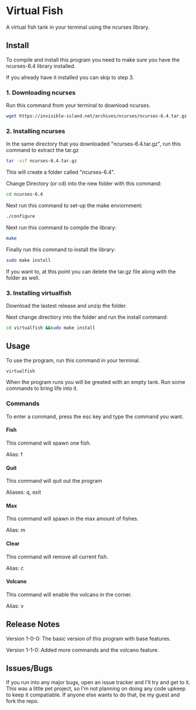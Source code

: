 # Virtual Fish
A virtual fish tank in your terminal using the ncurses library.

## Install
To compile and install this program you need to make sure you have the ncurses-6.4 library installed.

If you already have it installed you can skip to step 3.

### 1. Downloading ncurses
Run this command from your terminal to download ncurses.
```bash
wget https://invisible-island.net/archives/ncurses/ncurses-6.4.tar.gz
```

### 2. Installing ncurses
In the same directory that you downloaded "ncurses-6.4.tar.gz", run this command to extract the tar.gz
```bash
tar -xzf ncurses-6.4.tar.gz
```
This will create a folder called "ncurses-6.4".

Change Directory (or cd) into the new folder with this command:
```bash
cd ncurses-6.4
```

Next run this command to set-up the make enviornment:
```bash
./configure
```

Next run this command to compile the library:
```bash
make
```

Finally run this command to install the library:
```bash
sudo make install
```

If you want to, at this point you can delete the tar.gz file along with the folder as well.

### 3. Installing virtualfish
Download the lastest release and unzip the folder.

Next change directiory into the folder and run the install command:
```bash
cd virtualfish &&sudo make install
```

## Usage
To use the program, run this command in your terminal.
```bash
virtualfish
```

When the program runs you will be greated with an empty tank. Run some commands to bring life into it.

### Commands
To enter a command, press the esc key and type the command you want.

#### Fish
This command will spawn one fish.

Alias: f

#### Quit
This command will quit out the program

Aliases: q, exit

#### Max
This command will spawn in the max amount of fishes.

Alias: m

#### Clear
This command will remove all current fish.

Alias: c

#### Volcano
This command will enable the volcano in the corner.

Alias: v

## Release Notes
Version 1-0-0:
    The basic version of this program with base features.

Version 1-1-0:
    Added more commands and the volcano feature.

## Issues/Bugs
If you run into any major bugs, open an issue tracker and I'll try and get to it.
This was a little pet project, so I'm not planning on doing any code upkeep to keep it compatiable.
If anyone else wants to do that, be my guest and fork the repo.
